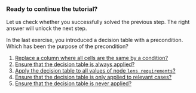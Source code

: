 
### Ready to continue the tutorial?

Let us check whether you successfully solved the previous step. The right
answer will unlock the next step.

In the last exercise, you introduced a decision table with a
precondition. Which has been the purpose of the precondition?

1. [Replace a column where all cells are the same by a condition?](answerColumn.md)
1. [Ensure that the decision table is always applied?](answerAlways.md)
1. [Apply the decision table to all values of node `lens requirements`?](answerApplication.md)
1. [Ensure that the decision table is only applied to relevant cases?](answerCases.md)
1. [Ensure that the decision table is never applied?](answerNever.md)


